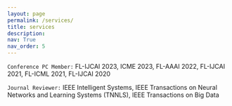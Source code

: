 ```yaml
---
layout: page
permalink: /services/
title: services
description: 
nav: True
nav_order: 5
---
```


`Conference PC Member:`
FL-IJCAI 2023, ICME 2023, FL-AAAI 2022, FL-IJCAI 2021, FL-ICML 2021, FL-IJCAI 2020

`Journal Reviewer:`
IEEE Intelligent Systems, IEEE Transactions on Neural Networks and Learning Systems (TNNLS), IEEE Transactions on Big Data 